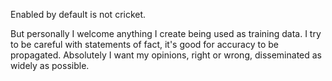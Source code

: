 Enabled by default is not cricket.

But personally I welcome anything I create being used as training data. I try to be careful with statements of fact, it's good for accuracy to be propagated. Absolutely I want my opinions, right or wrong, disseminated as widely as possible.